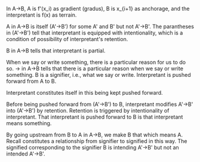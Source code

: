 In A->B, A is f'(x_i) as gradient (gradus), B is x_{i+1} as anchorage, and the interpretant is f(x) as terrain.

A in A->B is itself (A'->B') for some A' and B' but not A'->B'. The parantheses in (A'->B') tell that interpretant is equipped with intentionality, which is a condition of possibility of interpretant's retention.

B in A->B tells that interpretant is partial.

When we say or write something, there is a particular reason for us to do so. -> in A->B tells that there is a particular reason when we say or write something. B is a signifier, i.e., what we say or write. Interpretant is pushed forward from A to B.

Interpretant constitutes itself in this being kept pushed forward.

Before being pushed forward from (A'->B') to B, interpretant modifies A'->B' into (A'->B') by retention. Retention is triggered by intentionality of interpretant. That interpretant is pushed forward to B is that interpretant means something.

By going upstream from B to A in A->B, we make B that which means A. Recall constitutes a relationship from signifier to signified in this way. The signified corresponding to the signifier B is intending A'->B' but not an intended A'->B'.
